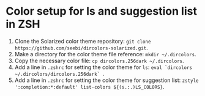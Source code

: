 # Color setup for ls and suggestion list in ZSH

1. Clone the Solarized color theme repository: `git clone https://github.com/seebi/dircolors-solarized.git`.
2. Make a directory for the color theme file reference: `mkdir ~/.dircolors`.
3. Copy the necessary color file: `cp dircolors.256dark ~/.dircolors`.
4. Add a line in `.zshrc` for setting the color theme for `ls`: ``eval `dircolors ~/.dircolors/dircolors.256dark` ``.
5. Add a line in `.zshrc` for setting the color theme for suggestion list: `zstyle ':completion:*:default' list-colors ${(s.:.)LS_COLORS}`.
